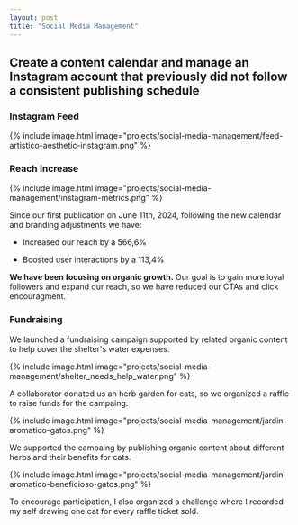 ```yaml
---
layout: post
title: "Social Media Management"
---
```


## Create a content calendar and manage an Instagram account that previously did not follow a consistent publishing schedule

### Instagram Feed

{% include image.html image="projects/social-media-management/feed-artistico-aesthetic-instagram.png" %}

### Reach Increase

{% include image.html image="projects/social-media-management/instagram-metrics.png" %}

Since our first publication on June 11th, 2024, following the new calendar and branding adjustments we have:

- Increased our reach by a 566,6%

- Boosted user interactions by a 113,4%

**We have been focusing on organic growth.**
Our goal is to gain more loyal followers and expand our reach, so we have reduced our CTAs and click encouragment.

### Fundraising

We launched a fundraising campaign supported by related organic content to help cover the shelter's water expenses.

{% include image.html image="projects/social-media-management/shelter_needs_help_water.png" %}

A collaborator donated us an herb garden for cats, so we organized a raffle to raise funds for the campaing.

{% include image.html image="projects/social-media-management/jardin-aromatico-gatos.png" %}

We supported the campaing by publishing organic content about different herbs and their benefits for cats.

{% include image.html image="projects/social-media-management/jardin-aromatico-beneficioso-gatos.png" %}

To encourage participation, I also organized a challenge where I recorded my self drawing one cat for every raffle ticket sold.
